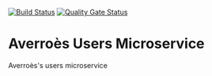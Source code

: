 [![Build Status](https://travis-ci.com/herradiamine/averoes_users.svg?token=VyRrUqFesamqTXWgzVg6&branch=master)](https://travis-ci.com/herradiamine/averoes_users)
[![Quality Gate Status](https://sonarcloud.io/api/project_badges/measure?project=herradiamine_averoes_users&metric=alert_status)](https://sonarcloud.io/dashboard?id=herradiamine_averoes_users)

# Averroès Users Microservice
Averroès's users microservice
